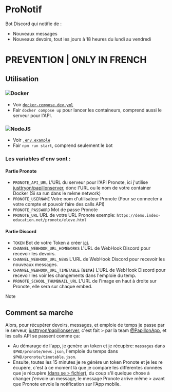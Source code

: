 # ProNotif
Bot Discord qui notifie de :
- Nouveaux messages
- Nouveaux devoirs, tout les jours à 18 heures du lundi au vendredi

# PREVENTION | ONLY IN FRENCH 


## Utilisation

### ![Docker](https://img.shields.io/badge/docker-%230db7ed.svg?style=for-the-badge&logo=docker&logoColor=white)

- Voir [`docker-compose.dev.yml`](https://github.com/Piarre/ProNotif-Bot/blob/main/docker-compose.dev.yml)
- Fair `docker compose up` pour lancer les containeurs, comprend aussi le serveur pour l'API.

### ![NodeJS](https://img.shields.io/badge/node.js-6DA55F?style=for-the-badge&logo=node.js&logoColor=white) 
- Voir [`.env.example`](https://github.com/Piarre/ProNotif-Bot/blob/main/.env.example)
- Fair `npm run start`, comprend seulement le bot
  
### Les variables d'env sont :

#### Partie Pronote
- `PRONOTE_API_URL` L'URL du serveur pour l'API Pronote, ici j'utilise [justtryon/papillonserver](https://github.com/PapillonApp/papillon-python), donc l'URL ou le nom de votre container Docker (Si sa run dans le même network)
- `PRONOTE_USERNAME` Votre nom d'utilisateur Pronote (Pour se connecter à votre compte et pouvoir faire des calls API)
- `PRONOTE_PASSWORD` Mot de passe Pronote
- `PRONOTE_URL` URL de votre URL Pronote exemple: `https://demo.index-education.net/pronote/eleve.html`

#### Partie Discord
- `TOKEN` Bot de votre Token à créer [ici](https://discord.com/developers/applications).
- `CHANNEL_WEBHOOK_URL_HOMEWORKS` L'URL de WebHook Discord pour recevoir les devoirs.
- `CHANNEL_WEBHOOK_URL_NEWS` L'URL de WebHook Discord pour recevoir les nouveaux messages.
- `CHANNEL_WEBHOOK_URL_TIMETABLE` **`[BETA]`** L'URL de WebHook Discord pour recevoir les voir les changements dans l'emploie du temp.
- `PRONOTE_SCHOOL_THUMBNAIL_URL` L'URL de l'image en haut à droite sur Pronote, elle sera sur chaque embed.

> [!NOTE] 
> ## Comment sa marche
> Alors, pour récupérer devoirs, messages, et emploie de temps je passe par le serveur, [justtryon/papillonserver](https://github.com/PapillonApp/papillon-python), c'est fait > par la team [@PapillonApp](https://github.com/PapillonApp), et les calls API se passent comme ça:
> - Au démarage de l'app, je genère un token et je récupère: `messages` dans `$PWD/pronote/news.json`, l'emploie du temps dans `$PWD/pronote/timetable.json`.
> - Ensuite, toutes les 15 minutes je re génère un token Pronote et je les re écupère, c'est à ce moment là que je compare les différentes données que je récupère [(dans se > fichier)](https://github.com/Piarre/ProNotif-Bot/blob/main/src/utils/pronote.ts), du coup s'il quelque chose à changer j'envoie un message, le message Pronote arrive même > avant que Pronote envoie la notification sur l'App mobile.
